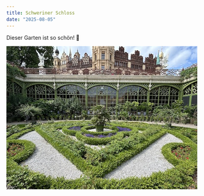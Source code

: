```yaml
---
title: Schweriner Schloss
date: "2025-08-05"
---
```


Dieser Garten ist so schön! 🐝

<img src="/static/img/schweriner-schloss.jpg" width="500">


